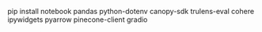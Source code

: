 pip install notebook pandas python-dotenv canopy-sdk trulens-eval cohere ipywidgets pyarrow pinecone-client gradio


